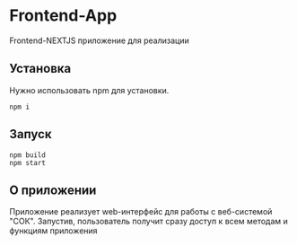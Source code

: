 # Frontend-App

Frontend-NEXTJS приложение для реализации 

## Установка

Нужно использовать npm для установки.

```
npm i
```
## Запуск

```
npm build
npm start
```

## О приложении

Приложение реализует web-интерфейс для работы с веб-системой "СОК". Запустив, пользователь получит сразу доступ к всем методам и функциям приложения
